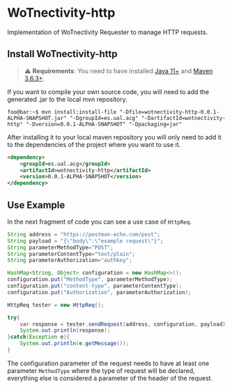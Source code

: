 # WoTnectivity-http
Implementation of WoTnectivity Requester to manage HTTP requests.

## Install WoTnectivity-http

> :warning: **Requirements**: You need to have installed [Java 11+](https://openjdk.java.net/projects/jdk/11/) and [Maven 3.6.3+](http://maven.apache.org).

If you want to compile your own source code, you will need to add the generated .jar to the local mvn repository.

```console
foo@bar:~$ mvn install:install-file "-Dfile=wotnectivity-http-0.0.1-ALPHA-SNAPSHOT.jar" "-DgroupId=es.ual.acg" "-DartifactId=wotnectivity-http" "-Dversion=0.0.1-ALPHA-SNAPSHOT" "-Dpackaging=jar"
```

After installing it to your local maven repository you will only need to add it to the dependencies of the project where you want to use it.

```xml
<dependency>
    <groupId>es.ual.acg</groupId>
    <artifactId>wotnectivity-http</artifactId>
    <version>0.0.1-ALPHA-SNAPSHOT</version>
</dependency>
```

## Use Example

In the next fragment of code you can see a use case of `HttpReq`.

```java
String address = "https://postman-echo.com/post";
String payload = "{\"body\":\"example request\"}";
String parameterMethodType="POST";
String parameterContentType="text/plain";
String parameterAuthorization="authkey";

HashMap<String, Object> configuration = new HashMap<>();
configuration.put("MethodType", parameterMethodType);
configuration.put("content-type", parameterContentType);
configuration.put("Authorization", parameterAuthorization);

HttpReq tester = new HttpReq();

try{
    var response = tester.sendRequest(address, configuration, payload).get();
    System.out.println(response);
}catch(Exception e){
    System.out.println(e.getMessage());
}
```

The configuration parameter of the request needs to have at least one parameter `MethodType` where the type of request will be declared, everything else is considered a parameter of the header of the request.

